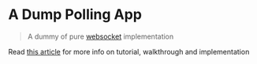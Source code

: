 # A Dump Polling App

> A dummy of pure [websocket](https://github.com/websockets/ws) implementation

Read [this article](https://dev.to/mandaputtra/implementasi-websocket-pada-node-js-dengan-contoh-aplikasi-kn) for more info on tutorial, walkthrough and implementation

